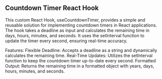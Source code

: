 <H2>Countdown Timer React Hook</H2>
This custom React Hook, useCountdownTimer, provides a simple and reusable solution for implementing countdown timers in React applications. The hook takes a deadline as input and calculates the remaining time in days, hours, minutes, and seconds. It uses the setInterval function to update the timer every second, ensuring real-time accuracy.

Features:
Flexible Deadline: Accepts a deadline as a string and dynamically calculates the remaining time.
Real-Time Updates: Utilizes the setInterval function to keep the countdown timer up-to-date every second.
Formatted Output: Returns the remaining time in a formatted object with years, days, hours, minutes, and seconds.

